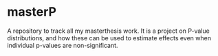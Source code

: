 masterP
=======

A repository to track all my masterthesis work. It is a project on P-value distributions, and how these can be used to estimate effects even when individual p-values are non-significant.
